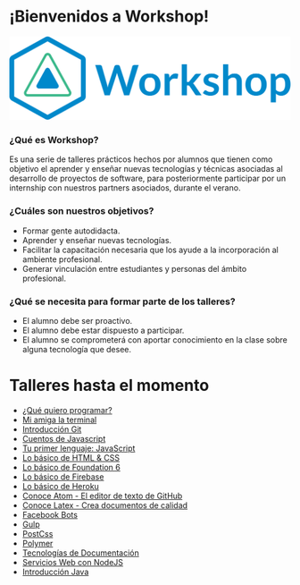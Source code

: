 # ¡Bienvenidos a Workshop!
![Logo WT](./Imagenes/logo.png)

### ¿Qué es Workshop?
Es una serie de talleres prácticos hechos por alumnos que tienen como objetivo el aprender y enseñar nuevas tecnologías y técnicas asociadas al desarrollo de proyectos de software, para posteriormente participar por un internship con nuestros partners asociados, durante el verano.   


### ¿Cuáles son nuestros objetivos?
* Formar gente autodidacta.
* Aprender y enseñar nuevas tecnologías.
* Facilitar la capacitación necesaria que los ayude a la incorporación al ambiente profesional.
* Generar vinculación entre estudiantes y personas del ámbito profesional.   


### ¿Qué se necesita para formar parte de los talleres?
* El alumno debe ser proactivo.
* El alumno debe estar dispuesto a participar.
* El alumno se comprometerá con aportar conocimiento en la clase sobre alguna tecnología que desee.

# Talleres hasta el momento
* [¿Qué quiero programar?](/Talleres/que-quiero-programar/main.md)
* [Mi amiga la terminal](/Talleres/Mi_amiga_terminal/Page1.md)
* [Introducción Git](/Talleres/Git/Page1.md)
* [Cuentos de Javascript](/Talleres/CuentosDeJavascript/1.-home.md)
* [Tu primer lenguaje: JavaScript](/Talleres/Mi_primer_lenguaje_Javascript/Page1.md)
* [Lo básico de HTML & CSS](/Talleres/html-css/Inicio.md)
* [Lo básico de Foundation 6](/Talleres/foundation/page1.md)
* [Lo básico de Firebase](/Talleres/firebase/index.md)
* [Lo básico de Heroku](/Talleres/heroku/INDEX.md)
* [Conoce Atom - El editor de texto de GitHub](/Talleres/Taller-Atom/README.md)
* [Conoce Latex - Crea documentos de calidad](/Talleres/IntroduccionLatex/index.md)
* [Facebook Bots](/Talleres/facebook-bots/README.md)
* [Gulp](/Talleres/gulp/Page1.md)
* [PostCss](/Talleres/PostCss/Main.md)
* [Polymer](/Talleres/Polymer/README.md)
* [Tecnologías de Documentación](/Talleres/Documentacion/PAGE1.md)
* [Servicios Web con NodeJS](/Talleres/web-services/README.md)
* [Introducción Java](/Talleres/Java/inicio.md)
